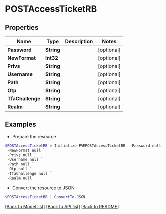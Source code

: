 # POSTAccessTicketRB
## Properties

Name | Type | Description | Notes
------------ | ------------- | ------------- | -------------
**Password** | **String** |  | [optional] 
**NewFormat** | **Int32** |  | [optional] 
**Privs** | **String** |  | [optional] 
**Username** | **String** |  | [optional] 
**Path** | **String** |  | [optional] 
**Otp** | **String** |  | [optional] 
**TfaChallenge** | **String** |  | [optional] 
**Realm** | **String** |  | [optional] 

## Examples

- Prepare the resource
```powershell
$POSTAccessTicketRB = Initialize-PVEPOSTAccessTicketRB  -Password null `
 -NewFormat null `
 -Privs null `
 -Username null `
 -Path null `
 -Otp null `
 -TfaChallenge null `
 -Realm null
```

- Convert the resource to JSON
```powershell
$POSTAccessTicketRB | ConvertTo-JSON
```

[[Back to Model list]](../README.md#documentation-for-models) [[Back to API list]](../README.md#documentation-for-api-endpoints) [[Back to README]](../README.md)

